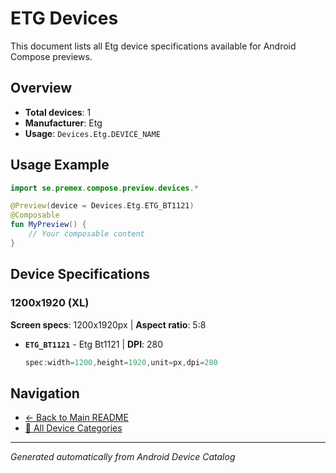# ETG Devices

This document lists all Etg device specifications available for Android Compose previews.

## Overview

- **Total devices**: 1
- **Manufacturer**: Etg
- **Usage**: `Devices.Etg.DEVICE_NAME`

## Usage Example

```kotlin
import se.premex.compose.preview.devices.*

@Preview(device = Devices.Etg.ETG_BT1121)
@Composable
fun MyPreview() {
    // Your composable content
}
```

## Device Specifications

### 1200x1920 (XL)

**Screen specs**: 1200x1920px | **Aspect ratio**: 5:8

- **`ETG_BT1121`** - Etg Bt1121 | **DPI**: 280
  ```kotlin
  spec:width=1200,height=1920,unit=px,dpi=280
  ```

## Navigation

- [← Back to Main README](../../README.md)
- [📱 All Device Categories](../README.md)

---
*Generated automatically from Android Device Catalog*
